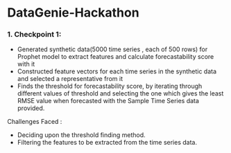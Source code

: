 # DataGenie-Hackathon

### 1. Checkpoint 1:
 - Generated synthetic data(5000 time series , each of 500 rows) for Prophet model to extract features and calculate forecastability score with it
 - Constructed feature vectors for each time series in the synthetic data and selected a representative from it
 - Finds the threshold for forecastability score, by iterating through different values of threshold and selecting the one which gives the least RMSE value when forecasted with the Sample Time Series data provided.

Challenges Faced :
- Deciding upon the threshold finding method.
- Filtering the features to be extracted from the time series data.
 